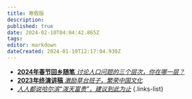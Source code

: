 ```yaml
---
title: 寒假版
description: 
published: true
date: 2024-02-10T04:04:42.865Z
tags: 
editor: markdown
dateCreated: 2024-01-10T12:17:04.930Z
---
```


- [**2024年春节回乡随笔** *讨论人口问题的三个层次，你在哪一层？*](./winterbreak2023/essay.md)
- [**2023年终演讲稿** *激励草台班子，繁荣中国文化*](./winterbreak2023/speech2023.md)
- [*人人都说哈尔滨“泼天富贵”，建议到此为止*](./winterbreak2023/1.md)
{.links-list}

